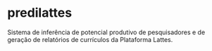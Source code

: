 # predilattes
Sistema de inferência de potencial produtivo de pesquisadores e de geração de relatórios de currículos da Plataforma Lattes.
